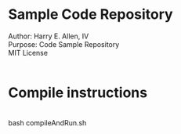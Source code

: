 # Sample Code Repository
Author: Harry E. Allen, IV 
</br>Purpose: Code Sample Repository
</br>MIT License
</br></br>
# Compile instructions
</br>bash compileAndRun.sh
